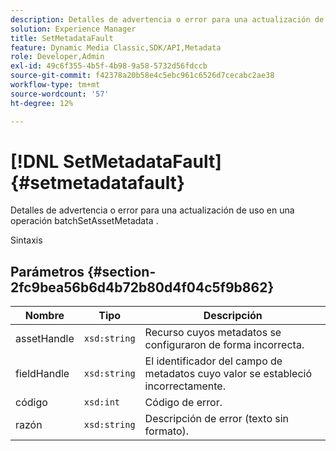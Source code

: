 ```yaml
---
description: Detalles de advertencia o error para una actualización de uso en una operación batchSetAssetMetadata .
solution: Experience Manager
title: SetMetadataFault
feature: Dynamic Media Classic,SDK/API,Metadata
role: Developer,Admin
exl-id: 49c6f355-4b5f-4b98-9a58-5732d56fdccb
source-git-commit: f42378a20b58e4c5ebc961c6526d7cecabc2ae38
workflow-type: tm+mt
source-wordcount: '57'
ht-degree: 12%

---
```


# [!DNL SetMetadataFault]{#setmetadatafault}

Detalles de advertencia o error para una actualización de uso en una operación batchSetAssetMetadata .

Sintaxis

## Parámetros {#section-2fc9bea56b6d4b72b80d4f04c5f9b862}

| Nombre | Tipo | Descripción |
|---|---|---|
| assetHandle | `xsd:string` | Recurso cuyos metadatos se configuraron de forma incorrecta. |
| fieldHandle | `xsd:string` | El identificador del campo de metadatos cuyo valor se estableció incorrectamente. |
| código | `xsd:int` | Código de error. |
| razón | `xsd:string` | Descripción de error (texto sin formato). |
